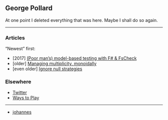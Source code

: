 ## George Pollard

At one point I deleted everything that was here. Maybe I shall do so again.

----

### Articles

“Newest” first:

* [2017] [(Poor man’s) model-based testing with F# & FsCheck](articles/model-based-testing.md)
* [older] [Managing multiplicity, monoidally](articles/managing-multiplicity.md)
* [even older] [Ignore null strategies](articles/ignore-null-strategies.md)

### Elsewhere

* [Twitter](https://twitter.com/porges)
* [Ways to Play](https://games.porg.es)

----

* [johannes](else/johannes.html)
